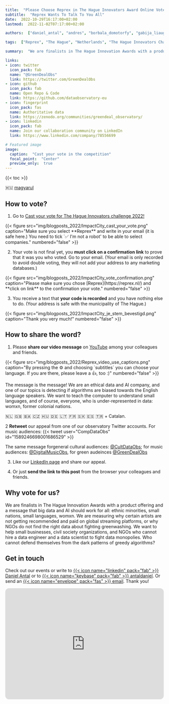 ```yaml
---
title:  "Please Choose Reprex in The Hague Innovators Award Online Vote"
subtitle:  "Reprex Wants To Talk To You All"
date:  2022-10-29T16:17:00+02:00
lastmod:  2022-11-02T07:17:00+02:00

authors:  ["daniel_antal", "andres", "borbala_domotorfy", "gabija_liaugminaite", "botond_vitos"]

tags:  ["Reprex", "The Hague", "Netherlands", "The Hague Innovators Challenge 2022", "ImpactCity"]

summary:  "We are finalists in The Hague Innovation Awards with a product offering and a message that big data and AI should work for all: ethnic minorities, small nations, small languages, womxn. Please vote for us."

links:
- icon: twitter
  icon_pack: fab
  name: "@GreenDealObs"
  link: https://twitter.com/GreenDealObs
- icon: github
  icon_pack: fab
  name: Open Repo & Code
  link: https://github.com/dataobservatory-eu
- icon: fingerprint
  icon_pack: fas
  name: Authoritative data
  link: https://zenodo.org/communities/greendeal_observatory/
- icon: linkedin
  icon_pack: fab
  name: Join our collaboration community on LinkedIn
  link: https://www.linkedin.com/company/78556699

# Featured image
image: 
  caption:  "Cast your vote in the competition"
  focal_point:  "Center"
  preview_only:  true
---
```

{{< toc >}}

🇭🇺 [magyarul](/impactcity/magyar/)


## How to vote?

1. Go to [Cast your vote for The Hague Innovators challenge 2022!](https://www.impactcity.nl/en/cast-your-vote-for-the-hague-innovators-challenge-2022/)

<td style="text-align: center;">{{< figure src="img/blogposts_2022/ImpactCity_cast_your_vote.png" caption="Make sure you select **Reprex** and write in your email (it is safe here.) You need to tick `✅ I'm not a robot'  to be able to select companies." numbered="false" >}}</td>

2. Your vote is not final yet, you **must click on a confirmation link** to prove that it was you who voted. Go to your email. (Your email is only recorded to avoid double voting, they will not add your address to any marketing databases.)

<td style="text-align: center;">{{< figure src="img/blogposts_2022/ImpactCity_vote_confirmation.png" caption="Please make sure you chose [Reprex](https://reprex.nl/) and **click on link** to the confirmation your vote." numbered="false" >}}</td>

3. You receive a text that **your code is recorded** and you have nothing else to do. (Your address is safe with the municipality of The Hague.)

<td style="text-align: center;">{{< figure src="img/blogposts_2022/ImpactCity_je_stem_bevestigd.png" caption="Thank you very much!" numbered="false" >}}</td>

## How to share the word?

1. Please **share our video message** on [YouTube](https://www.youtube.com/watch?v=bgp-n55TKCk) among your colleagues and friends.

<td style="text-align: center;">{{< figure src="img/blogposts_2022/Reprex_video_use_captions.png" caption="By pressing the ⚙️ and choosing `subtitles` you can choose your language. If you are there, please leave a 👍, too :)" numbered="false" >}}</td>

The message is the message! We are an ethical data and AI company, and one of our topics is detecting if algorithms are biased towards the English language speakers. We want to teach the computer to understand small languages, and of course, everyone, who is under-represented in data: womxn, former colonial nations. 

🇳🇱 🇬🇧 🇧🇦 🇨🇿 🇭🇺 🇩🇪 🇱🇹 🇫🇷 🇸🇰 🇪🇸 🇹🇷 + Catalan. 

2 **Retweet** our appeal from one of our observatory Twitter accounts. For music audiences:
{{< tweet user="CompDataObs" id="1589246698001686529" >}}

The same message forgeneral cultural audiences: [@CultDataObs](https://twitter.com/CultDataObs/status/1587482559851761664); for music audiences: [@DigitalMusicObs](https://twitter.com/DigitalMusicObs/status/1587480876383887369), for green audeinces [@GreenDealObs](https://twitter.com/GreenDealObs/status/1587513316699668482)

3. Like our [LinkedIn page]((https://www.linkedin.com/posts/reprexbv_the-hague-innovators-2022-reprex-activity-6993244940323430400-Z5dD)) and share our appeal.

4. Or just **send the link to this post** from the browser your colleagues and friends.

## Why vote for us?

We are finalists in The Hague Innovation Awards with a product offering and a message that big data and AI should work for all: ethnic minorities, small nations, small languages, womxn.  We are measuring why certain artists are not getting recommended and paid on global streaming platforms, or why NGOs do not find the right data about fighting greenwashing.  We want to help small businesses, civil society organizations, and NGOs who cannot hire a data engineer and a data scientist to fight data monopolies. Who cannot defend themselves from the dark patterns of greedy algorithms? 

## Get in touch

Check out our events or write to [{{< icon name="linkedin" pack="fab" >}} Daniel Antal](https://www.linkedin.com/in/antaldaniel/)  or to [{{< icon name="keybase" pack="fab" >}} antaldaniel](https://keybase.io/antaldaniel). Or send an [{{< icon name="envelope" pack="fas" >}} email](/contact/). Thank you!

<iframe style="border-radius:12px" src="https://open.spotify.com/embed/track/316FLnQsKc6j6d9IJCMBLH?utm_source=generator&theme=0" width="100%" height="352" frameBorder="0" allowfullscreen="" allow="autoplay; clipboard-write; encrypted-media; fullscreen; picture-in-picture" loading="lazy"></iframe>
